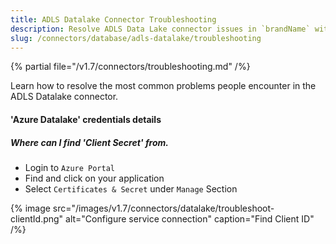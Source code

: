 ```yaml
---
title: ADLS Datalake Connector Troubleshooting
description: Resolve ADLS Data Lake connector issues in `brandName` with expert troubleshooting guides, common fixes, and step-by-step solutions for seamless integration.
slug: /connectors/database/adls-datalake/troubleshooting
---
```


{% partial file="/v1.7/connectors/troubleshooting.md" /%}

Learn how to resolve the most common problems people encounter in the ADLS Datalake connector.

#### **'Azure Datalake'** credentials details

##### Where can I find 'Client Secret' from.

- Login to `Azure Portal`
- Find and click on your application 
- Select `Certificates & Secret` under `Manage` Section

{% image
src="/images/v1.7/connectors/datalake/troubleshoot-clientId.png"
alt="Configure service connection"
caption="Find Client ID" /%}

